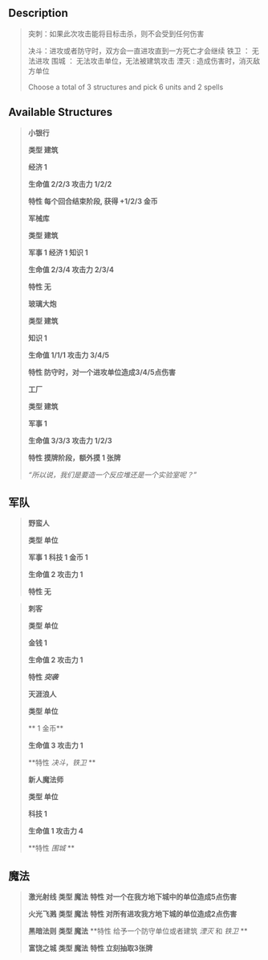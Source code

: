 ## Description
>
> 突刺：如果此次攻击能将目标击杀，则不会受到任何伤害
>
> 决斗：进攻或者防守时，双方会一直进攻直到一方死亡才会继续
> 铁卫 ： 无法进攻
> 围城 ： 无法攻击单位，无法被建筑攻击
> 湮灭 : 造成伤害时，消灭敌方单位
>
> Choose a total of 3 structures and pick 6 units and 2 spells
> 
## Available Structures
>
> **小银行**
> 
>**类型 	建筑**
>
> **经济	1** 
>
> **生命值	2/2/3 攻击力	1/2/2**
>
> **特性 	每个回合结束阶段, 获得 +1/2/3 金币**
> 
> **军械库**
> 
>**类型 	建筑**
>
> **军事 1 经济 1 知识 1** 
>
> **生命值	2/3/4 攻击力	2/3/4**
>
> **特性 无**
> 
> **玻璃大炮**
> 
>**类型 	建筑**
>
> **知识	1** 
>
> **生命值	1/1/1	攻击力	3/4/5**
>
> **特性 防守时，对一个进攻单位造成3/4/5点伤害**
>
> **工厂**
> 
>**类型 	建筑**
>
> **军事	1** 
>
> **生命值	3/3/3	攻击力	1/2/3**
>
> **特性 摸牌阶段，额外摸 1 张牌**
> 
> *“所以说，我们是要造一个反应堆还是一个实验室呢？”*

## 军队
>
> **野蛮人**
> 
>**类型 单位**
> 
> **军事 1 科技 1 金币 1**
> 
> **生命值	2	攻击力	1**
> 
> **特性 无**

>
> **刺客**
> 
>**类型 单位**
> 
> **金钱	1**
> 
> **生命值	2	攻击力	1**
> 
> **特性 *突袭***
> 
>
> **天涯浪人**
> 
>**类型 单位**
> 
> ** 1 金币**
> 
> **生命值	3	攻击力	1**
> 
> **特性 *决斗*，*铁卫* **
> 
> **新人魔法师**
> 
>**类型 单位**
> 
> **科技	1**
> 
> **生命值	1	攻击力	4**
> 
> **特性 *围城* **
## 魔法
> 
> 
> **激光射线**
>**类型 魔法**
> **特性 对一个在我方地下城中的单位造成5点伤害**
> 
> **火光飞溅**
>**类型 魔法**
> **特性 对所有进攻我方地下城的单位造成2点伤害** 
> 
> **黑暗法则**
>**类型 魔法**
> **特性 给予一个防守单位或者建筑 *湮灭* 和 *铁卫* ** 
>
> **富饶之城**
>**类型 魔法**
> **特性 立刻抽取3张牌**
> 
